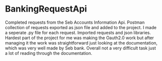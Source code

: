 # BankingRequestApi

Completed requests from the Seb Accounts Information Api.
Postman collection of requests exported as json file and added to the project. I made a seperate .py file for each request. Imported requests and json libraries.
Hardest part of the project for me was making the Oauth2.0 work but after managing it the work was straightforward just looking at the documentation, which
was very well made by Seb bank. Overall not a very difficult task just a lot of reading through the documentation.